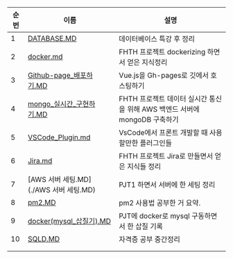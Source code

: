 

| 순번   | 이름                                       | 설명                                       |
| ---- | ---------------------------------------- | ---------------------------------------- |
| 1    | [DATABASE.MD](./today_I_learn/DATABASE.MD) | 데이터베이스 특강 후 정리                           |
| 2    | [docker.md](./today_I_learn/docker.md)   | FHTH 프로젝트 dockerizing 하면서 얻은 지식정리        |
| 3    | [Github-page_배포하기.MD](./today_I_learn/Github-page_배포하기.MD) | Vue.js을 Gh-pages로 깃에서 호스팅하기              |
| 4    | [mongo_실시간_구현하기.MD](./today_I_learn/mongo_실시간_구현하기.MD) | FHTH 프로젝트 데이터 실시간 통신을 위해 AWS 백엔드 서버에 mongoDB 구축하기 |
| 5    | [VSCode_Plugin.md](./today_I_learn/VSCode_Plugin.md) | VsCode에서 프론트 개발할 때 사용할만한 플러그인들           |
| 6    | [Jira.md](./today_I_learn/Jira.md)       | FHTH 프로젝트 Jira로 만들면서 얻은 지식들 정리           |
| 7    | [AWS 서버 세팅.MD](./AWS 서버 세팅.MD)           | PJT1 하면서 서버에 한 세팅 정리                     |
| 8    | [pm2.MD](pm2.MD)                         | pm2 사용법 공부한 거 요약.                        |
| 9    | [docker(mysql_삽질기).MD](docker(mysql_삽질기).MD) | PJT에 docker로 mysql 구동하면서 한 삽질 기록         |
| 10   | [SQLD.MD](SQLD.MD)                       | 자격증 공부 중간정리                              |
|      |                                          |                                          |
|      |                                          |                                          |
